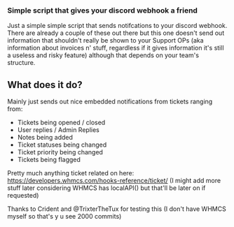 ### Simple script that gives your discord webhook a friend

Just a simple simple script that sends notifcations to your discord webhook.
There are already a couple of these out there but this one doesn't send out information that shouldn't really be shown to your Support OPs (aka information about invoices n' stuff, regardless if it gives information it's still a useless and risky feature) although that depends on your team's structure.

## What does it do?

Mainly just sends out nice embedded notifications from tickets ranging from:
- Tickets being opened / closed
- User replies / Admin Replies
- Notes being added
- Ticket statuses being changed
- Ticket priority being changed
- Tickets being flagged

Pretty much anything ticket related on here: https://developers.whmcs.com/hooks-reference/ticket/
(I might add more stuff later considering WHMCS has localAPI() but that'll be later on if requested)

Thanks to Crident and @TrixterTheTux for testing this (I don't have WHMCS myself so that's y u see 2000 commits)
